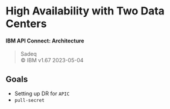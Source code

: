 # High Availability with Two Data Centers  
#### IBM API Connect: Architecture  

> Sadeq   
>  &copy; IBM v1.67  2023-05-04   

## Goals
- Setting up DR for `APIC`
- `pull-secret`
